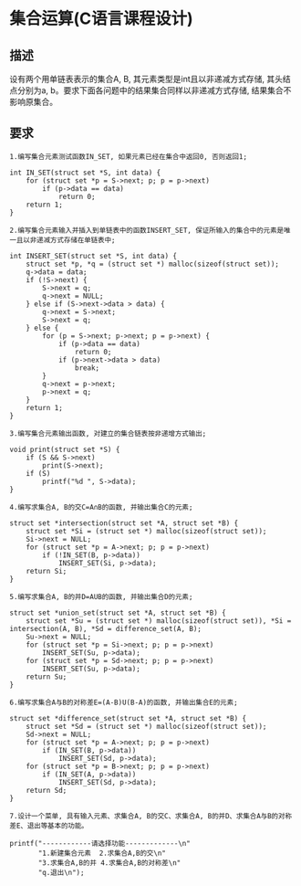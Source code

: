 # 集合运算(C语言课程设计)
## 描述  
设有两个用单链表表示的集合A, B, 其元素类型是int且以非递减方式存储, 其头结点分别为a, b。要求下面各问题中的结果集合同样以非递减方式存储, 结果集合不影响原集合。  
## 要求  
    1.编写集合元素测试函数IN_SET, 如果元素已经在集合中返回0, 否则返回1;
```
int IN_SET(struct set *S, int data) {
    for (struct set *p = S->next; p; p = p->next)
        if (p->data == data)
            return 0;
    return 1;
}
```
    2.编写集合元素输入并插入到单链表中的函数INSERT_SET, 保证所输入的集合中的元素是唯一且以非递减方式存储在单链表中;
```
int INSERT_SET(struct set *S, int data) {
    struct set *p, *q = (struct set *) malloc(sizeof(struct set));
    q->data = data;
    if (!S->next) {
        S->next = q;
        q->next = NULL;
    } else if (S->next->data > data) {
        q->next = S->next;
        S->next = q;
    } else {
        for (p = S->next; p->next; p = p->next) {
            if (p->data == data)
                return 0;
            if (p->next->data > data)
                break;
        }
        q->next = p->next;
        p->next = q;
    }
    return 1;
}
```
    3.编写集合元素输出函数, 对建立的集合链表按非递增方式输出;
```
void print(struct set *S) {
    if (S && S->next)
        print(S->next);
    if (S)
        printf("%d ", S->data);
}
```
    4.编写求集合A, B的交C=A∩B的函数, 并输出集合C的元素;
```
struct set *intersection(struct set *A, struct set *B) {
    struct set *Si = (struct set *) malloc(sizeof(struct set));
    Si->next = NULL;
    for (struct set *p = A->next; p; p = p->next)
        if (!IN_SET(B, p->data))
            INSERT_SET(Si, p->data);
    return Si;
}
```
    5.编写求集合A, B的并D=AUB的函数, 并输出集合D的元素;
```
struct set *union_set(struct set *A, struct set *B) {
    struct set *Su = (struct set *) malloc(sizeof(struct set)), *Si = intersection(A, B), *Sd = difference_set(A, B);
    Su->next = NULL;
    for (struct set *p = Si->next; p; p = p->next)
        INSERT_SET(Su, p->data);
    for (struct set *p = Sd->next; p; p = p->next)
        INSERT_SET(Su, p->data);
    return Su;
}
```
    6.编写求集合A与B的对称差E=(A-B)U(B-A)的函数, 并输出集合E的元素;
```
struct set *difference_set(struct set *A, struct set *B) {
    struct set *Sd = (struct set *) malloc(sizeof(struct set));
    Sd->next = NULL;
    for (struct set *p = A->next; p; p = p->next)
        if (IN_SET(B, p->data))
            INSERT_SET(Sd, p->data);
    for (struct set *p = B->next; p; p = p->next)
        if (IN_SET(A, p->data))
            INSERT_SET(Sd, p->data);
    return Sd;
}
```
    7.设计一个菜单, 具有输入元素、求集合A, B的交C、求集合A, B的并D、求集合A与B的对称差E、退出等基本的功能。
```
printf("------------请选择功能-------------\n"
       "1.新建集合元素  2.求集合A,B的交\n"
       "3.求集合A,B的并 4.求集合A,B的对称差\n"
       "q.退出\n");
```
